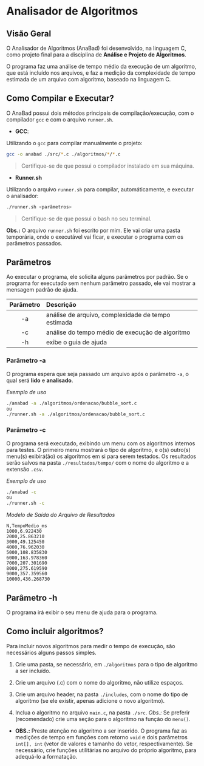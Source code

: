 # Analisador de Algoritmos

## Visão Geral

O Analisador de Algoritmos (AnaBad) foi desenvolvido, na linguagem C, como projeto final para a disciplina de **Análise e Projeto de Algoritmos**.

O programa faz uma análise de tempo médio da execução de um algoritmo, que está incluído nos arquivos, e faz a medição da complexidade de tempo estimada de um arquivo com algoritmo, baseado na linguagem C.

## Como Compilar e Executar?

O AnaBad possui dois métodos principais de compilação/execução, com o compilador `gcc` e com o arquivo `runner.sh`.

* **GCC**:

Utilizando o `gcc` para compilar manualmente o projeto:

```bash
gcc -o anabad ./src/*.c ./algoritmos/*/*.c
```

> Certifique-se de que possui o compilador instalado em sua máquina.

* **Runner.sh**

Utilizando o arquivo `runner.sh` para compilar, automáticamente, e executar o analisador:

```bash
./runner.sh <parâmetros>
```

> Certifique-se de que possui o bash no seu terminal. 

**Obs.:** O arquivo `runner.sh` foi escrito por mim. Ele vai criar uma pasta temporária, onde o executável vai ficar, e executar o programa com os parâmetros passados.

## Parâmetros

Ao executar o programa, ele solicita alguns parâmetros por padrão. Se o programa for executado sem nenhum parâmetro passado, ele vai mostrar a mensagem padrão de ajuda.

| Parâmetro | Descrição |
| :---: | :--- |
| -a | análise de arquivo, complexidade de tempo estimada |
| -c | análise do tempo médio de execução de algoritmo |
| -h | exibe o guia de ajuda |

### Parâmetro -a

O programa espera que seja passado um arquivo após o parâmetro `-a`, o qual será **lido** e **analisado**.

*Exemplo de uso*
```bash
./anabad -a ./algoritmos/ordenacao/bubble_sort.c
ou
./runner.sh -a ./algoritmos/ordenacao/bubble_sort.c
```

### Parâmetro -c

O programa será executado, exibindo um menu com os algoritmos internos para testes. O primeiro menu mostrará o tipo de algoritmo, e o(s) outro(s) menu(s) exibirá(ão) os algoritmos em si para serem testados. Os resultados serão salvos na pasta `./resultados/tempo/` com o nome do algoritmo e a extensão `.csv`.

*Exemplo de uso*
```bash
./anabad -c
ou
./runner.sh -c
```

*Modelo de Saída do Arquivo de Resultados*
```csv
N,TempoMedio_ms
1000,6.922430
2000,25.863210
3000,49.125450
4000,76.962030
5000,108.835830
6000,163.978360
7000,207.301690
8000,275.619590
9000,357.359560
10000,436.268730
```

## Parâmetro -h

O programa irá exibir o seu menu de ajuda para o programa.

## Como incluir algoritmos?

Para incluir novos algoritmos para medir o tempo de execução, são necessários alguns passos simples.

1. Crie uma pasta, se necessário, em `./algoritmos` para o tipo de algoritmo a ser incluído.

2. Crie um arquivo (.c) com o nome do algoritmo, não utilize espaços.

3. Crie um arquivo header, na pasta `./includes`, com o nome do tipo de algoritmo (se ele existir, apenas adicione o novo algoritmo).

4. Inclua o algoritmo no arquivo `main.c`, na pasta `./src`. *Obs.:* Se preferir (recomendado) crie uma seção para o algoritmo na função do `menu()`.

* **OBS.:** Preste atenção no algoritmo a ser inserido. O programa faz as medições de tempo em funções com retorno `void` e dois parâmetros `int[], int` (vetor de valores e tamanho do vetor, respectivamente). Se necessário, crie funções utilitárias no arquivo do próprio algoritmo, para adequá-lo a formatação.
